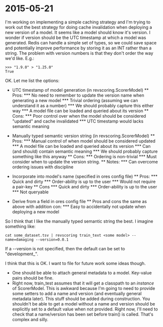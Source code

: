 # 2015-05-21
I'm working on implementing a simple caching strategy and I'm trying to work out the best strategy for doing cache invalidation when deploying a new version of a model.  It seems like a model should know it's version.  I wonder if version should be the UTC timestamp at which a model was generated.  Redis can handle a simple set of types, so we could save space and potentially improve performance by storing it as an INT rather than a string.  The problem with version numbers is that they don't order the way we'd like.  E.g.:

    >>> "1.9.0" > "1.25.0"
    True

OK.  Let me list the options:

* UTC timestamp of model generation (in revscoring.ScorerModel)
** Pros:
*** No need to remember to update the version name when generating a new model
*** Trivial ordering (assuming we can understand it as a number)
*** We should probably capture this either way
*** A model file can be loaded and queried about its version
** Cons:
*** Poor control over when the model should be considered "updated" and cache invalidated
*** UTC timestamp would lacks semantic meaning

* Manually typed semantic version string (in revscoring.ScorerModel)
** Pros:
*** Manual control of when model should be considered updated
*** A model file can be loaded and queried about its version
*** Can (and should) contain semantic meaning
*** We should probably capture something like this anyway
** Cons:
*** Ordering is non-trivial
*** Must consider when to update the version string.
** Notes:
*** Can overcome ordering issues with discipline

* Incorporate into model's name (specified in ores config file)
** Pros:
*** Quick and dirty
*** Order-ability is up to the user
*** Would not require a pair-key
** Cons
*** Quick and dirty
*** Order-ability is up to the user
*** Not queryable

* Derive from a field in ores config file
** Pros and cons the same as above with addition con:
*** Easy to accidentally not update when deploying a new model

So I think that I like the manually typed semantic string the best.  I imagine something like:

    cat some_dataset.tsv | revscoring train_text <some model> --name=damaging --version=0.0.1

If a --version is not specified, then the default can be set to "development_<timestamp>".

I think that this is OK.  I want to file for future work some ideas though.

* One should be able to attach general metadata to a model.  Key-value pairs should be fine.  
* Right now, train_test assumes that it will get a classpath to an *instance* of ScorerModel.  This is awkward because I'm going to need to provide some setters to add a name and version (and eventually general metadata later).  This stuff should be added during construction.  You shouldn't be able to get a model without a name and version should be explicitly set to a default value when not provided.  Right now, I'll need to check that a name/version has been set before train() is called.  That's complex and silly.  
